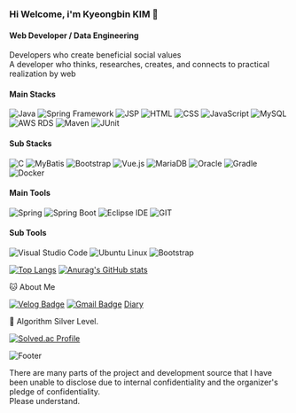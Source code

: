 ### Hi Welcome, i'm Kyeongbin KIM 👋

#### Web Developer / Data Engineering
Developers who create beneficial social values   
A developer who thinks, researches, creates, and connects to practical realization by web


#### Main Stacks

![Java](https://img.shields.io/badge/Java-007396?style=flat-square&logo=Java&logoColor=white)
![Spring Framework](https://img.shields.io/badge/Spring%20Framework-6DB33F?style=flat-square&logo=Spring&logoColor=white)
![JSP](https://img.shields.io/badge/JSP-007396?style=flat-square&logo=Java&logoColor=white)
![HTML](https://img.shields.io/badge/HTML-E34F26?style=flat-square&logo=HTML5&logoColor=white)
![CSS](https://img.shields.io/badge/CSS-1572B6?style=flat-square&logo=CSS3&logoColor=white)
![JavaScript](https://img.shields.io/badge/JavaScript-F7DF1E?style=flat-square&logo=JavaScript&logoColor=black)
![MySQL](https://img.shields.io/badge/MySQL-4479A1?style=flat-square&logo=MySQL&logoColor=white)
![AWS RDS](https://img.shields.io/badge/AWS%20RDS-FF9900?style=flat-square&logo=Amazon%20AWS&logoColor=white)
![Maven](https://img.shields.io/badge/Maven-0769AD?style=flat-square&logo=Apache%20Maven&logoColor=white)
![JUnit](https://img.shields.io/badge/JUnit-007396?style=flat-square&logo=Java&logoColor=white)

#### Sub Stacks

![C](https://img.shields.io/badge/C-A8B9CC?style=flat-square&logo=C&logoColor=black)
![MyBatis](https://img.shields.io/badge/MyBatis-000000?style=flat-square&logo=Apache%20MyBatis&logoColor=white)
![Bootstrap](https://img.shields.io/badge/Bootstrap-7952B3?style=flat-square&logo=Bootstrap&logoColor=white)
![Vue.js](https://img.shields.io/badge/Vue.js-4FC08D?style=flat-square&logo=Vue.js&logoColor=white)
![MariaDB](https://img.shields.io/badge/MariaDB-003545?style=flat-square&logo=MariaDB&logoColor=white)
![Oracle](https://img.shields.io/badge/Oracle-F80000?style=flat-square&logo=Oracle&logoColor=white)
![Gradle](https://img.shields.io/badge/Gradle-02303A?style=flat-square&logo=Gradle&logoColor=white)
![Docker](https://img.shields.io/badge/Docker-2496ED?style=flat-square&logo=Docker&logoColor=white)


#### Main Tools

![Spring](https://img.shields.io/badge/Spring-6DB33F?style=flat-square&logo=Spring&logoColor=white)
![Spring Boot](https://img.shields.io/badge/Spring%20Boot-6DB33F?style=flat-square&logo=Spring%20Boot&logoColor=white)
![Eclipse IDE](https://img.shields.io/badge/Eclipse%20IDE-2C2255?style=flat-square&logo=Eclipse%20IDE&logoColor=white)
![GIT](https://img.shields.io/badge/GIT-181717?style=flat-square&logo=GIT&logoColor=white)

#### Sub Tools

![Visual Studio Code](https://img.shields.io/badge/Visual%20Studio%20Code-007ACC?style=flat-square&logo=Visual%20Studio%20Code&logoColor=white)
![Ubuntu Linux](https://img.shields.io/badge/Ubuntu%20Linux-E95420?style=flat-square&logo=Ubuntu&logoColor=white)
![Bootstrap](https://img.shields.io/badge/Bootstrap-000000?style=flat-square&logo=Bootstrap&logoColor=white)


[![Top Langs](https://github-readme-stats.vercel.app/api/top-langs/?username=rlarudqls)](https://github.com/rlarudqls/github-readme-stats)
[![Anurag's GitHub stats](https://github-readme-stats.vercel.app/api?username=rlarudqls)](https://github.com/rlarudqls/github-readme-stats)




🐱 About Me

  [![Velog Badge](https://img.shields.io/badge/Velog-20C997?style=flat-square&logo=Velog&logoColor=white&link=https://velog.io/@kkb3431)](https://velog.io/@kkb3431)
  [![Gmail Badge](https://img.shields.io/badge/Gmail-d14836?style=flat-square&logo=Gmail&logoColor=white&link=mailto:kyeongbin3431@gmail.com)](kyeongbin3431@gmail.com)
  [Diary](https://rlarudqls.github.io/Record.html)

🏅 Algorithm Silver Level. 

[![Solved.ac Profile](http://mazassumnida.wtf/api/v2/generate_badge?boj=kkb3431)](https://solved.ac/kkb3431/)  





![Footer](https://capsule-render.vercel.app/api?type=waving&color=auto&height=200&section=footer)

There are many parts of the project and development source that I have been unable to disclose due to internal confidentiality and the organizer's pledge of confidentiality.  
Please understand.
